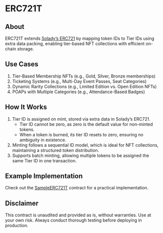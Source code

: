 # ERC721T

## About
ERC721T extends [Solady’s ERC721](https://github.com/Vectorized/solady/blob/main/src/tokens/ERC721.sol) by mapping token IDs to Tier IDs using extra data packing, enabling tier-based NFT collections with efficient on-chain storage.

## Use Cases
1. Tier-Based Membership NFTs (e.g., Gold, Silver, Bronze memberships)
2. Ticketing Systems (e.g., Multi-Day Event Passes, Seat Categories)
3. Dynamic Rarity Collections (e.g., Limited Edition vs. Open Edition NFTs)
4. POAPs with Multiple Categories (e.g., Attendance-Based Badges) 

## How It Works
1.	Tier ID is assigned on mint, stored via extra data in Solady’s ERC721.
	  - Tier ID cannot be zero, as zero is the default value for non-minted tokens.
	  - When a token is burned, its tier ID resets to zero, ensuring no ambiguity in existence.
2.	Minting follows a sequential ID model, which is ideal for NFT collections, maintaining a structured token distribution.
3.	Supports batch minting, allowing multiple tokens to be assigned the same Tier ID in one transaction.

## Example Implementation
Check out the [SampleERC721T](https://github.com/0xkuwabatake/ERC721T/blob/main/src/examples/SampleERC721T.sol) contract for a practical implementation.

## Disclaimer

This contract is unaudited and provided as is, without warranties. Use at your own risk. Always conduct thorough testing before deploying in production.